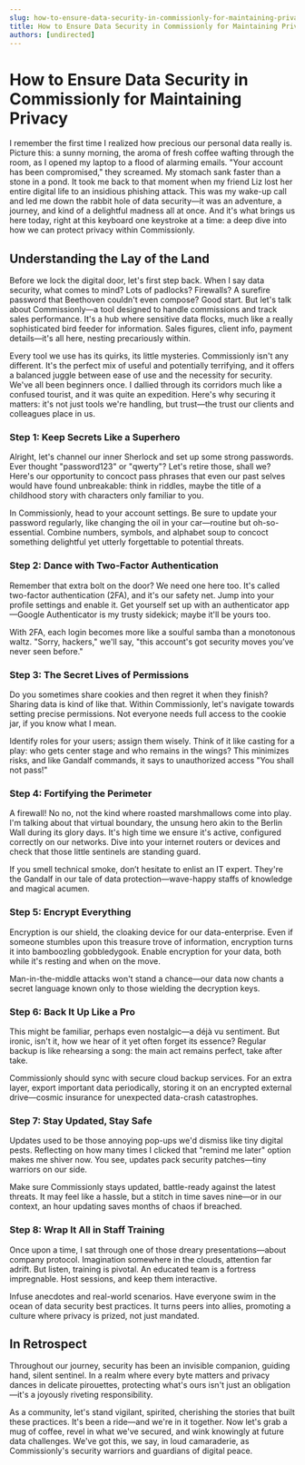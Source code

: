 ```yaml
---
slug: how-to-ensure-data-security-in-commissionly-for-maintaining-privacy
title: How to Ensure Data Security in Commissionly for Maintaining Privacy
authors: [undirected]
---
```



# How to Ensure Data Security in Commissionly for Maintaining Privacy

I remember the first time I realized how precious our personal data really is. Picture this: a sunny morning, the aroma of fresh coffee wafting through the room, as I opened my laptop to a flood of alarming emails. "Your account has been compromised," they screamed. My stomach sank faster than a stone in a pond. It took me back to that moment when my friend Liz lost her entire digital life to an insidious phishing attack. This was my wake-up call and led me down the rabbit hole of data security—it was an adventure, a journey, and kind of a delightful madness all at once. And it's what brings us here today, right at this keyboard one keystroke at a time: a deep dive into how we can protect privacy within Commissionly.

## Understanding the Lay of the Land

Before we lock the digital door, let's first step back. When I say data security, what comes to mind? Lots of padlocks? Firewalls? A surefire password that Beethoven couldn't even compose? Good start. But let's talk about Commissionly—a tool designed to handle commissions and track sales performance. It's a hub where sensitive data flocks, much like a really sophisticated bird feeder for information. Sales figures, client info, payment details—it's all here, nesting precariously within.

Every tool we use has its quirks, its little mysteries. Commissionly isn't any different. It's the perfect mix of useful and potentially terrifying, and it offers a balanced juggle between ease of use and the necessity for security. We've all been beginners once. I dallied through its corridors much like a confused tourist, and it was quite an expedition. Here's why securing it matters: it's not just tools we're handling, but trust—the trust our clients and colleagues place in us.

### Step 1: Keep Secrets Like a Superhero

Alright, let's channel our inner Sherlock and set up some strong passwords. Ever thought "password123" or "qwerty"? Let's retire those, shall we? Here's our opportunity to concoct pass phrases that even our past selves would have found unbreakable: think in riddles, maybe the title of a childhood story with characters only familiar to you.

In Commissionly, head to your account settings. Be sure to update your password regularly, like changing the oil in your car—routine but oh-so-essential. Combine numbers, symbols, and alphabet soup to concoct something delightful yet utterly forgettable to potential threats.

### Step 2: Dance with Two-Factor Authentication

Remember that extra bolt on the door? We need one here too. It's called two-factor authentication (2FA), and it's our safety net. Jump into your profile settings and enable it. Get yourself set up with an authenticator app—Google Authenticator is my trusty sidekick; maybe it'll be yours too.

With 2FA, each login becomes more like a soulful samba than a monotonous waltz. "Sorry, hackers," we'll say, "this account's got security moves you’ve never seen before." 

### Step 3: The Secret Lives of Permissions

Do you sometimes share cookies and then regret it when they finish? Sharing data is kind of like that. Within Commissionly, let's navigate towards setting precise permissions. Not everyone needs full access to the cookie jar, if you know what I mean.

Identify roles for your users; assign them wisely. Think of it like casting for a play: who gets center stage and who remains in the wings? This minimizes risks, and like Gandalf commands, it says to unauthorized access "You shall not pass!"

### Step 4: Fortifying the Perimeter

A firewall! No no, not the kind where roasted marshmallows come into play. I'm talking about that virtual boundary, the unsung hero akin to the Berlin Wall during its glory days. It's high time we ensure it's active, configured correctly on our networks. Dive into your internet routers or devices and check that those little sentinels are standing guard.

If you smell technical smoke, don’t hesitate to enlist an IT expert. They're the Gandalf in our tale of data protection—wave-happy staffs of knowledge and magical acumen.

### Step 5: Encrypt Everything

Encryption is our shield, the cloaking device for our data-enterprise. Even if someone stumbles upon this treasure trove of information, encryption turns it into bamboozling gobbledygook. Enable encryption for your data, both while it's resting and when on the move.

Man-in-the-middle attacks won't stand a chance—our data now chants a secret language known only to those wielding the decryption keys.

### Step 6: Back It Up Like a Pro

This might be familiar, perhaps even nostalgic—a déjà vu sentiment. But ironic, isn't it, how we hear of it yet often forget its essence? Regular backup is like rehearsing a song: the main act remains perfect, take after take.

Commissionly should sync with secure cloud backup services. For an extra layer, export important data periodically, storing it on an encrypted external drive—cosmic insurance for unexpected data-crash catastrophes.

### Step 7: Stay Updated, Stay Safe

Updates used to be those annoying pop-ups we'd dismiss like tiny digital pests. Reflecting on how many times I clicked that "remind me later" option makes me shiver now. You see, updates pack security patches—tiny warriors on our side. 

Make sure Commissionly stays updated, battle-ready against the latest threats. It may feel like a hassle, but a stitch in time saves nine—or in our context, an hour updating saves months of chaos if breached.

### Step 8: Wrap It All in Staff Training

Once upon a time, I sat through one of those dreary presentations—about company protocol. Imagination somewhere in the clouds, attention far adrift. But listen, training is pivotal. An educated team is a fortress impregnable. Host sessions, and keep them interactive.

Infuse anecdotes and real-world scenarios. Have everyone swim in the ocean of data security best practices. It turns peers into allies, promoting a culture where privacy is prized, not just mandated.

## In Retrospect

Throughout our journey, security has been an invisible companion, guiding hand, silent sentinel. In a realm where every byte matters and privacy dances in delicate pirouettes, protecting what's ours isn't just an obligation—it's a joyously riveting responsibility.

As a community, let's stand vigilant, spirited, cherishing the stories that built these practices. It's been a ride—and we're in it together. Now let's grab a mug of coffee, revel in what we've secured, and wink knowingly at future data challenges. We've got this, we say, in loud camaraderie, as Commissionly's security warriors and guardians of digital peace.